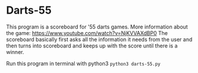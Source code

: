 # Darts-55

This program is a scoreboard for '55 darts games.
More information about the game: https://www.youtube.com/watch?v=NjKVVAXdBP0
The scoreboard basically first asks all the information it needs from the user
and then turns into scoreboard and keeps up with the score until there is a
winner.

Run this program in terminal with python3 `python3 darts-55.py`
